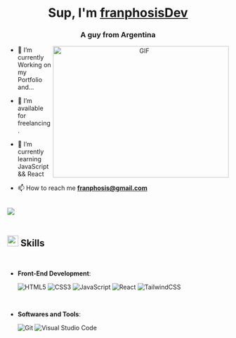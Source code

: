 <h1 align="center">Sup, I'm <a href="https://instagram.com/franphosisdev/" target="blank">
franphosisDev</a></h1>
<h3 align="center">A guy from Argentina</h3>

<a target="_blank" align="center">
  <img align="right" top="500" height="300" width="400" alt="GIF" src="https://media2.giphy.com/media/v1.Y2lkPTc5MGI3NjExY3NjMDhheGszdHp6M2tzdWh3a2pmNnRkdWs5YTNvcDZ3cnAzaHpmNSZlcD12MV9pbnRlcm5hbF9naWZfYnlfaWQmY3Q9Zw/h7FZESJ1Ter5bGhUDG/giphy.gif">
</a>


- 🌱 I’m currently Working on my Portfolio and...

- 🤝 I’m available for freelancing.

- 🌱 I’m currently learning JavaScript && React

- 📫 How to reach me **franphosis@gmail.com**
<br><br>

<img src="https://user-images.githubusercontent.com/73097560/115834477-dbab4500-a447-11eb-908a-139a6edaec5c.gif"><br><br>

## <img src="https://media2.giphy.com/media/QssGEmpkyEOhBCb7e1/giphy.gif?cid=ecf05e47a0n3gi1bfqntqmob8g9aid1oyj2wr3ds3mg700bl&rid=giphy.gif" width ="25"><b> Skills</b>
<br>
<p align="center">   
    
- **Front-End Development**:

   ![HTML5](https://img.shields.io/badge/HTML5%20-%23E34F26.svg?style=for-the-badge&logo=html5&logoColor=white)
   ![CSS3](https://img.shields.io/badge/CSS%20-%231572B6.svg?style=for-the-badge&logo=css3&logoColor=white)
   ![JavaScript](https://img.shields.io/badge/JavaScript%20-%23F7DF1E.svg?style=for-the-badge&logo=javascript&logoColor=black)
   ![React](https://img.shields.io/badge/react-%2320232a.svg?style=for-the-badge&logo=react&logoColor=%2361DAFB)
   ![TailwindCSS](https://img.shields.io/badge/tailwindcss-%2338B2AC.svg?style=for-the-badge&logo=tailwind-css&logoColor=white)

<br>

- **Softwares and Tools**:

    ![Git](https://img.shields.io/badge/git-%23F05033.svg?style=for-the-badge&logo=git&logoColor=white)
    ![Visual Studio Code](https://img.shields.io/badge/Visual%20Studio%20Code-0078d7.svg?style=for-the-badge&logo=visual-studio-code&logoColor=white)
</p>
